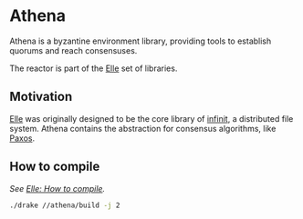 # Athena

Athena is a byzantine environment library, providing tools to establish quorums and reach consensuses.

The reactor is part of the [Elle](https://github.com/infinit/elle) set of libraries.

## Motivation

[Elle](https://github.com/infinit/elle) was originally designed to be the core library of [infinit](https://github.com/infinit/fs), a distributed file system. Athena contains the abstraction for consensus algorithms, like [Paxos](https://en.wikipedia.org/wiki/Paxos_(computer_science)).

## How to compile

_See [Elle: How to compile](https://github.com/infinit/elle#how-to-compile)._

```bash
./drake //athena/build -j 2
```
